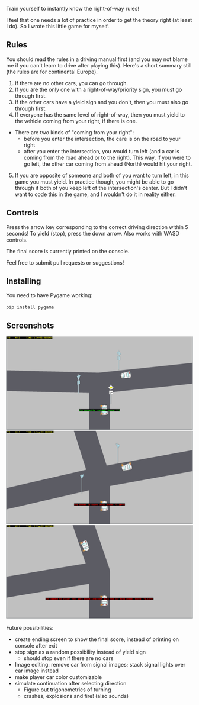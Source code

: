 Train yourself to instantly know the right-of-way rules!

I feel that one needs a lot of practice in order to get the theory right (at least I do). So I wrote this little game for myself.

## Rules

You should read the rules in a driving manual first (and you may not blame me if you can't learn to drive after playing this). Here's a short summary still (the rules are for continental Europe).

1. If there are no other cars, you can go through.
2. If you are the only one with a right-of-way/priority sign, you must go through first.
3. If the other cars have a yield sign and you don't, then you must also go through first.
4. If everyone has the same level of right-of-way, then you must yield to the vehicle coming from your right, if there is one.
  - There are two kinds of "coming from your right":
    - before you enter the intersection, the care is on the road to your right
    - after you enter the intersection, you would turn left (and a car is coming from the road ahead or to the right). This way, if you were to go left, the other car coming from ahead (North) would hit your right.
5. If you are opposite of someone and both of you want to turn left, in this game you must yield. In practice though, you might be able to go through if both of you keep left of the intersection's center. But I didn't want to code this in the game, and I wouldn't do it in reality either.

## Controls

Press the arrow key corresponding to the correct driving direction within 5 seconds!
To yield (stop), press the down arrow.
Also works with WASD controls.

The final score is currently printed on the console.

Feel free to submit pull requests or suggestions!

## Installing

You need to have Pygame working:

`pip install pygame`

## Screenshots

![Correct way chosen](screenshot.png)
![Have right of way; needed to look at yield sign for the other car](screenshot-semicontrolled.png)
![Wrongly went left, when the other car would have intersected coming from my right](screenshot-wrong.png)

Future possibilities:
- create ending screen to show the final score, instead of printing on console after exit
- stop sign as a random possibility instead of yield sign
	- should stop even if there are no cars
- Image editing: remove car from signal images; stack signal lights over car image instead
- make player car color customizable
- simulate continuation after selecting direction
    - Figure out trigonometrics of turning
	- crashes, explosions and fire! (also sounds)


